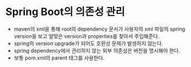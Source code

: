 # Spring Boot의 의존성 관리
* maven의 xml을 통해 root의 dependency 문서가 사용자의 xml 파일의 spring version을 보고 알맞은 version과 properties를 찾아서 주입해준다.
* spring의 version upgrade가 되어도 호환성 문제가 발생하지 않는다.
* spring dependency에서 관리하지 않는 외부 의존성은 버전을 명시해야 한다.
* 보통 pom.xml의 parent 태그를 사용한다.
